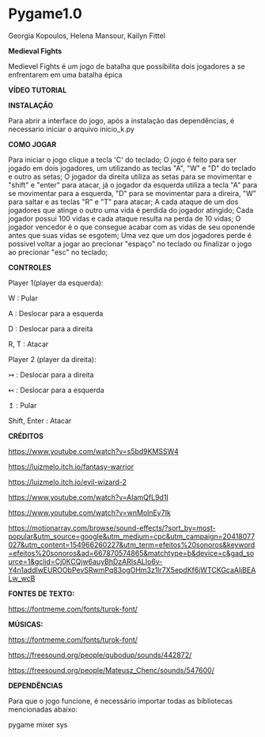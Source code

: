 # Pygame1.0
Georgia Kopoulos, Helena Mansour, Kailyn Fittel


**Medieval Fights**

Medievel Fights é um jogo de batalha que possibilita dois jogadores a se enfrentarem em uma batalha épica



**VÍDEO TUTORIAL** 



**INSTALAÇÃO**

Para abrir a interface do jogo, após a instalação das dependências, é necessario iniciar o arquivo inicio_k.py



**COMO JOGAR**

Para iniciar o jogo clique a tecla 'C' do teclado;
O jogo é feito para ser jogado em dois jogadores, um utilizando as teclas "A", "W" e "D" do teclado e outro as setas;
O jogador da direita utiliza as setas para se movimentar e "shift" e "enter" para atacar, já o jogador da esquerda utiliza a tecla "A" para se movimentar para a esquerda, "D" para se movimentar para a direira, "W" para saltar e as teclas "R" e "T" para atacar;
A cada ataque de um dos jogadores que atinge o outro uma vida é perdida do jogador atingido;
Cada jogador possui 100 vidas e cada ataque resulta na perda de 10 vidas;
O jogador vencedor é o que consegue acabar com as vidas de seu oponende antes que suas vidas se esgotem;
Uma vez que um dos jogadores perde é possivel voltar a jogar ao precionar "espaço" no teclado ou finalizar o jogo ao precionar "esc" no teclado;



**CONTROLES**

Player 1(player da esquerda):

W : Pular

A : Deslocar para a esquerda

D : Deslocar para a direita

R, T : Atacar



Player 2 (player da direita):

↣ : Deslocar para a direita

↢ : Deslocar para a esquerda

↥ : Pular

Shift, Enter : Atacar



**CRÉDITOS**

https://www.youtube.com/watch?v=s5bd9KMSSW4 

https://luizmelo.itch.io/fantasy-warrior

https://luizmelo.itch.io/evil-wizard-2

https://www.youtube.com/watch?v=AIamQfL9d1I

https://www.youtube.com/watch?v=wnMolnEy7Ik

https://motionarray.com/browse/sound-effects/?sort_by=most-popular&utm_source=google&utm_medium=cpc&utm_campaign=20418077027&utm_content=154966260227&utm_term=efeitos%20sonoros&keyword=efeitos%20sonoros&ad=667870574865&matchtype=b&device=c&gad_source=1&gclid=Cj0KCQjw6auyBhDzARIsALIo6v-Y4n1addlwEUROObPevSRwmPq83ogOHm3z1lr7X5epdKf6jWTCKGcaAljBEALw_wcB

**FONTES DE TEXTO:**

https://fontmeme.com/fonts/turok-font/

**MÚSICAS:**

https://fontmeme.com/fonts/turok-font/

https://freesound.org/people/qubodup/sounds/442872/

https://freesound.org/people/Mateusz_Chenc/sounds/547600/

**DEPENDÊNCIAS**

Para que o jogo funcione, é necessário importar todas as bibliotecas mencionadas abaixo:

pygame
mixer
sys

